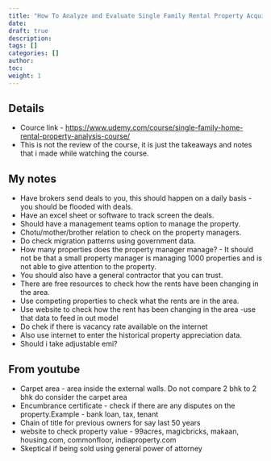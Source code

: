 ```yaml
---
title: "How To Analyze and Evaluate Single Family Rental Property Acquisition Opportunities"
date:
draft: true
description:
tags: []
categories: []
author:
toc:
weight: 1
---
```

## Details
- Cource link - https://www.udemy.com/course/single-family-home-rental-property-analysis-course/
- This is not the review of the course, it is just the takeaways and notes that i made while watching the course.

## My notes
- Have brokers send deals to you, this should happen on a daily basis - you should be flooded with deals.
- Have an excel sheet or software to track screen the deals.
- Should have a management teams option to manage the property.
- Chotu/mother/brother relation to check on the property managers.
- Do check migration patterns using government data.
- How many properties does the property manager manage? - It should not be that a small property manager is managing 1000 properties and is not able to give attention to the property.
- You should also have a general contractor that you can trust.
- There are free resources to check how the rents have been changing in the area.
- Use competing properties to check what the rents are in the area.
- Use website to check how the rent has been changing in the area  -use that data to feed in out model
- Do chek if there is vacancy rate available on the internet
- Also use internet to enter the historical property appreciation data.
- Should i take adjustable emi? 

## From youtube
- Carpet area - area inside the external walls. Do not compare 2 bhk to 2 bhk do consider the carpet area
- Encumbrance certificate - check if there are any disputes on the property.Example - bank loan, tax, tenant
- Chain of title for previous owners for say last 50 years
- website to check property value - 99acres, magicbricks, makaan, housing.com, commonfloor, indiaproperty.com
- Skeptical if being sold using general power of attorney
